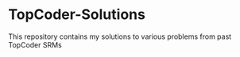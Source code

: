 # TopCoder-Solutions
This repository contains my solutions to various problems from past TopCoder SRMs
